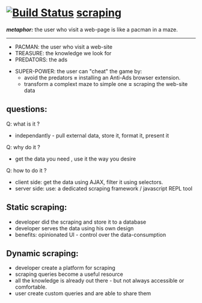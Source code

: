 [![Build Status](https://travis-ci.org/brownman/scraping.svg?branch=master)](https://travis-ci.org/brownman/scraping)
[scraping](https://github.com/brownman/scraping)
====

***metaphor:*** the user who visit a web-page is like a pacman in a maze.

-----
- PACMAN: the user who visit a web-site
- TREASURE: the knowledge we look for
- PREDATORS: the ads
* SUPER-POWER: the user can "cheat" the game by:
  * avoid the predators **=** installing an Anti-Ads browser extension.
  * transform a complext maze to simple one **=** scraping the web-site data
   
questions:
---
Q: what is it ?
- independantly - pull external data, store it, format it, present it

Q: why do it ?
- get the data you need , use it the way you desire

Q: how to do it ?
- client side: get the data using AJAX, filter it using selectors.
- server side: use:  a dedicated scraping framework /  javascript REPL tool

**Static scraping:**
-----
- developer did the scraping and store it to a database
- developer serves the data using his own design
- benefits: opinionated UI - control over the data-consumption

**Dynamic scraping:**
-----
- developer create a platform for scraping
- scraping queries become a useful resource 
- all the knowledge is already out there - but not always accessible or comfortable.
- user create custom queries and are able to share them

